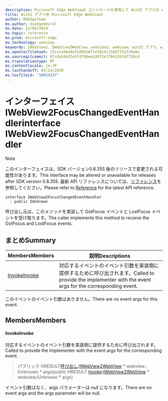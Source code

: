 ```yaml
---
description: Microsoft Edge WebView2 コントロールを使用して Win32 アプリの web コンテンツをホストする
title: Win32 アプリ用 Microsoft Edge WebView2
author: MSEdgeTeam
ms.author: msedgedevrel
ms.date: 12/09/2019
ms.topic: reference
ms.prod: microsoft-edge
ms.technology: webview
keywords: IWebView2、IWebView2WebView、webview2、webview、win32 アプリ、win32、edge
ms.openlocfilehash: 23cce166d4ef2d05b6ffe5814c1568f75a72be0e
ms.sourcegitcommit: 07cda56425e5fdf90eeb3972e17041261bf720cd
ms.translationtype: MT
ms.contentlocale: ja-JP
ms.lasthandoff: 05/14/2020
ms.locfileid: "10654237"
---
```

# <span data-ttu-id="8c416-104">インターフェイス IWebView2FocusChangedEventHandler</span><span class="sxs-lookup"><span data-stu-id="8c416-104">interface IWebView2FocusChangedEventHandler</span></span> 

> [!NOTE]
> <span data-ttu-id="8c416-105">このインターフェイスは、SDK バージョン0.8.355 後のリリースで変更される可能性があります。</span><span class="sxs-lookup"><span data-stu-id="8c416-105">This interface may be altered or unavailable for releases after SDK version 0.8.355.</span></span> <span data-ttu-id="8c416-106">最新 API リファレンスについては、[リファレンス](../../../webview2-api-reference.md)を参照してください。</span><span class="sxs-lookup"><span data-stu-id="8c416-106">Please refer to [Reference](../../../webview2-api-reference.md) for the latest API reference.</span></span>

```
interface IWebView2FocusChangedEventHandler
  : public IUnknown
```

<span data-ttu-id="8c416-107">呼び出し元は、このメソッドを実装して GotFocus イベントと LostFocus イベントを受け取ります。</span><span class="sxs-lookup"><span data-stu-id="8c416-107">The caller implements this method to receive the GotFocus and LostFocus events.</span></span>

## <span data-ttu-id="8c416-108">まとめ</span><span class="sxs-lookup"><span data-stu-id="8c416-108">Summary</span></span>

 <span data-ttu-id="8c416-109">Members</span><span class="sxs-lookup"><span data-stu-id="8c416-109">Members</span></span>                        | <span data-ttu-id="8c416-110">説明</span><span class="sxs-lookup"><span data-stu-id="8c416-110">Descriptions</span></span>
--------------------------------|---------------------------------------------
[<span data-ttu-id="8c416-111">Invoke</span><span class="sxs-lookup"><span data-stu-id="8c416-111">Invoke</span></span>](#invoke) | <span data-ttu-id="8c416-112">対応するイベントのイベント引数を実装側に提供するために呼び出されます。</span><span class="sxs-lookup"><span data-stu-id="8c416-112">Called to provide the implementer with the event args for the corresponding event.</span></span>

<span data-ttu-id="8c416-113">このイベントのイベント引数はありません。</span><span class="sxs-lookup"><span data-stu-id="8c416-113">There are no event args for this event.</span></span>

## <span data-ttu-id="8c416-114">Members</span><span class="sxs-lookup"><span data-stu-id="8c416-114">Members</span></span>

#### <span data-ttu-id="8c416-115">Invoke</span><span class="sxs-lookup"><span data-stu-id="8c416-115">Invoke</span></span> 

<span data-ttu-id="8c416-116">対応するイベントのイベント引数を実装側に提供するために呼び出されます。</span><span class="sxs-lookup"><span data-stu-id="8c416-116">Called to provide the implementer with the event args for the corresponding event.</span></span>

> <span data-ttu-id="8c416-117">パブリック HRESULT[呼び出し](#invoke)([IWebView2WebView](IWebView2WebView.md) \* webview、IUnknown \* args)</span><span class="sxs-lookup"><span data-stu-id="8c416-117">public HRESULT [Invoke](#invoke)([IWebView2WebView](IWebView2WebView.md) \* webview,IUnknown \* args)</span></span>

<span data-ttu-id="8c416-118">イベント引数はなく、args パラメーターは null になります。</span><span class="sxs-lookup"><span data-stu-id="8c416-118">There are no event args and the args parameter will be null.</span></span>

